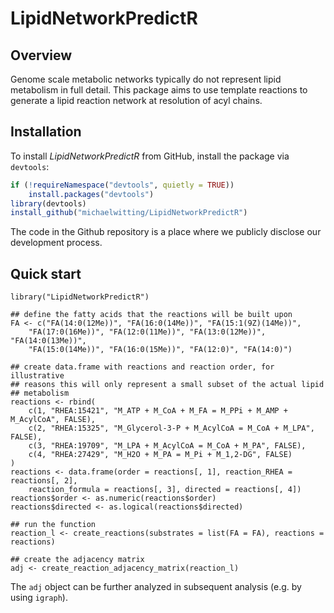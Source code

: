 # LipidNetworkPredictR

## Overview 

Genome scale metabolic networks typically do not represent lipid metabolism in 
full detail. This package aims to use template reactions to generate a lipid 
reaction network at resolution of acyl chains.

## Installation

To install _LipidNetworkPredictR_ from GitHub, install the package via `devtools`:
```r 
if (!requireNamespace("devtools", quietly = TRUE))
    install.packages("devtools")
library(devtools)
install_github("michaelwitting/LipidNetworkPredictR")
```

The code in the Github repository is a place where we publicly disclose our 
development process.

## Quick start

```{r}
library("LipidNetworkPredictR")

## define the fatty acids that the reactions will be built upon
FA <- c("FA(14:0(12Me))", "FA(16:0(14Me))", "FA(15:1(9Z)(14Me))",        
	"FA(17:0(16Me))", "FA(12:0(11Me))", "FA(13:0(12Me))", "FA(14:0(13Me))",
	"FA(15:0(14Me))", "FA(16:0(15Me))", "FA(12:0)", "FA(14:0)")

## create data.frame with reactions and reaction order, for illustrative
## reasons this will only represent a small subset of the actual lipid 
## metabolism
reactions <- rbind(
	c(1, "RHEA:15421", "M_ATP + M_CoA + M_FA = M_PPi + M_AMP + M_AcylCoA", FALSE),
	c(2, "RHEA:15325", "M_Glycerol-3-P + M_AcylCoA = M_CoA + M_LPA", FALSE),
	c(3, "RHEA:19709", "M_LPA + M_AcylCoA = M_CoA + M_PA", FALSE),
	c(4, "RHEA:27429", "M_H2O + M_PA = M_Pi + M_1,2-DG", FALSE)
)
reactions <- data.frame(order = reactions[, 1], reaction_RHEA = reactions[, 2],
	reaction_formula = reactions[, 3], directed = reactions[, 4])
reactions$order <- as.numeric(reactions$order)
reactions$directed <- as.logical(reactions$directed)

## run the function
reaction_l <- create_reactions(substrates = list(FA = FA), reactions = reactions)

## create the adjacency matrix
adj <- create_reaction_adjacency_matrix(reaction_l)
```

The `adj` object can be further analyzed in subsequent analysis (e.g. by using `igraph`).
